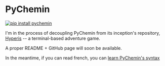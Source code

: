 # PyChemin
[![pip install pychemin](https://img.shields.io/badge/pip%20install-pychemin-blue)](https://pypi.org/project/pychemin)

I'm in the process of decoupling PyChemin from its inception's repository, [Hyperis](github.com/ewen-lbh/hyperis) -- a terminal-based adventure game.

A proper README + GitHub page will soon be available.

In the meantime, if you can read french, you can [learn PyChemin's syntax](ewen-lbh.github.io/hyperis)
